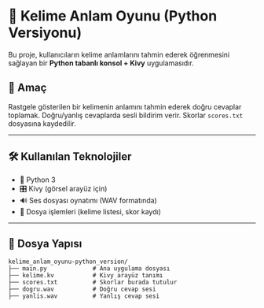 # 🧠 Kelime Anlam Oyunu (Python Versiyonu)

Bu proje, kullanıcıların kelime anlamlarını tahmin ederek öğrenmesini sağlayan bir **Python tabanlı konsol + Kivy** uygulamasıdır.

## 🎯 Amaç

Rastgele gösterilen bir kelimenin anlamını tahmin ederek doğru cevaplar toplamak. Doğru/yanlış cevaplarda sesli bildirim verir. Skorlar `scores.txt` dosyasına kaydedilir.

---

## 🛠️ Kullanılan Teknolojiler

- 🐍 Python 3
- 🎛️ Kivy (görsel arayüz için)
- 🔊 Ses dosyası oynatımı (WAV formatında)
- 📄 Dosya işlemleri (kelime listesi, skor kaydı)

---

## 📂 Dosya Yapısı

```plaintext
kelime_anlam_oyunu-python_version/
├── main.py             # Ana uygulama dosyası
├── kelime.kv           # Kivy arayüz tanımı
├── scores.txt          # Skorlar burada tutulur
├── dogru.wav           # Doğru cevap sesi
├── yanlis.wav          # Yanlış cevap sesi
